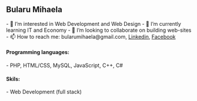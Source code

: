 <h2>Bularu Mihaela</h2>
- 👀 I’m interested in Web Development and Web Design
- 🌱 I’m currently learning IT and Economy
- 💞️ I’m looking to collaborate on building web-sites
- 📫 How to reach me: bularumihaela@gmail.com, <a href="https://www.linkedin.com/in/mihaela-bularu-5b30b3203/">Linkedin</a>, <a href="https://www.facebook.com/mihaela.bularu">Facebook</a>
<h4>Programming languages:</h4>
- PHP, HTML/CSS, MySQL, JavaScript, C++, C#
<h4>Skils:</h4>
- Web Development (full stack)
